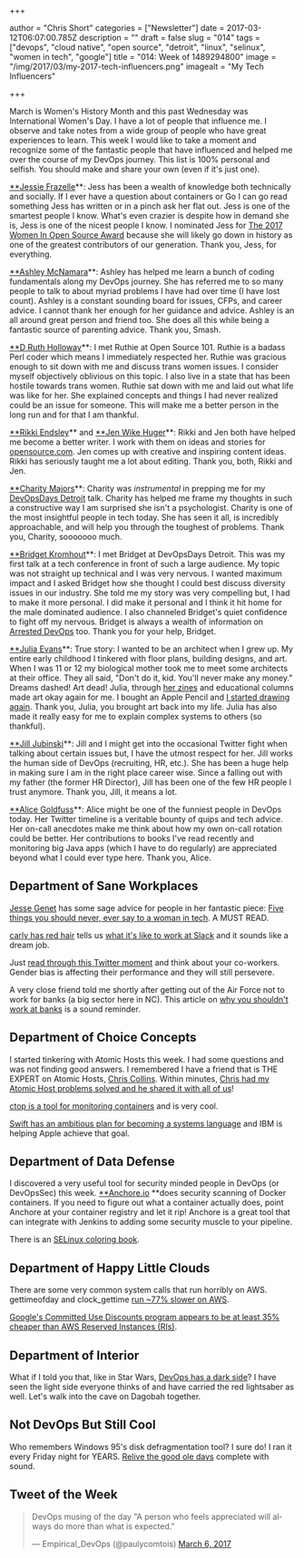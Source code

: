 +++

author = "Chris Short"
categories = ["Newsletter"]
date = 2017-03-12T06:07:00.785Z
description = ""
draft = false
slug = "014"
tags = ["devops", "cloud native", "open source", "detroit", "linux", "selinux", "women in tech", "google"]
title = "014: Week of 1489294800"
image = "/img/2017/03/my-2017-tech-influencers.png"
imagealt = "My Tech Influencers"

+++

March is Women's History Month and this past Wednesday was International Women's Day. I have a lot of people that influence me. I observe and take notes from a wide group of people who have great experiences to learn. This week I would like to take a moment and recognize some of the fantastic people that have influenced and helped me over the course of my DevOps journey. This list is 100% personal and selfish. You should make and share your own (even if it's just one).

[**Jessie Frazelle](https://blog.jessfraz.com/)**: Jess has been a wealth of knowledge both technically and socially. If I ever have a question about containers or Go I can go read something Jess has written or in a pinch ask her flat out. Jess is one of the smartest people I know. What's even crazier is despite how in demand she is, Jess is one of the nicest people I know. I nominated Jess for [The 2017 Women In Open Source Award](https://www.redhat.com/en/about/women-in-open-source) because she will likely go down in history as one of the greatest contributors of our generation. Thank you, Jess, for everything.

[**Ashley McNamara](http://ashleymcnamara.github.io/learn_to_code/)**: Ashley has helped me learn a bunch of coding fundamentals along my DevOps journey. She has referred me to so many people to talk to about myriad problems I have had over time (I have lost count). Ashley is a constant sounding board for issues, CFPs, and career advice. I cannot thank her enough for her guidance and advice. Ashley is an all around great person and friend too. She does all this while being a fantastic source of parenting advice. Thank you, Smash.

[**D Ruth Holloway](https://twitter.com/geekruthie)**: I met Ruthie at Open Source 101. Ruthie is a badass Perl coder which means I immediately respected her. Ruthie was gracious enough to sit down with me and discuss trans women issues. I consider myself objectively oblivious on this topic. I also live in a state that has been hostile towards trans women. Ruthie sat down with me and laid out what life was like for her. She explained concepts and things I had never realized could be an issue for someone. This will make me a better person in the long run and for that I am thankful.

[**Rikki Endsley](http://rikkiendsley.com/)** and [**Jen Wike Huger](https://about.me/jwike)**: Rikki and Jen both have helped me become a better writer. I work with them on ideas and stories for [opensource.com](https://opensource.com/users/chrisshort). Jen comes up with creative and inspiring content ideas. Rikki has seriously taught me a lot about editing. Thank you, both, Rikki and Jen.

[**Charity Majors](https://charity.wtf/)**: Charity was *instrumental* in prepping me for my [DevOpsDays Detroit](https://chrisshort.net/what-the-military-taught-me-about-devops/) talk. Charity has helped me frame my thoughts in such a constructive way I am surprised she isn't a psychologist. Charity is one of the most insightful people in tech today. She has seen it all, is incredibly approachable, and will help you through the toughest of problems. Thank you, Charity, sooooooo much.

[**Bridget Kromhout](http://bridgetkromhout.com/)**: I met Bridget at DevOpsDays Detroit. This was my first talk at a tech conference in front of such a large audience. My topic was not straight up technical and I was very nervous. I wanted maximum impact and I asked Bridget how she thought I could best discuss diversity issues in our industry. She told me my story was very compelling but, I had to make it more personal. I did make it personal and I think it hit home for the male dominated audience. I also channeled Bridget's quiet confidence to fight off my nervous. Bridget is always a wealth of information on [Arrested DevOps](https://www.arresteddevops.com/) too. Thank you for your help, Bridget.

[**Julia Evans](http://jvns.ca/)**: True story: I wanted to be an architect when I grew up. My entire early childhood I tinkered with floor plans, building designs, and art. When I was 11 or 12 my biological mother took me to meet some architects at their office. They all said, "Don't do it, kid. You'll never make any money." Dreams dashed! Art dead! Julia, through [her zines](http://jvns.ca/zines/) and educational columns made art okay again for me. I bought an Apple Pencil and [I started drawing again](https://chrisshort.net/tag/drawing/). Thank you, Julia, you brought art back into my life. Julia has also made it really easy for me to explain complex systems to others (so thankful).

[**Jill Jubinski](http://www.hugdispenser.com/)**: Jill and I might get into the occasional Twitter fight when talking about certain issues but, I have the utmost respect for her. Jill works the human side of DevOps (recruiting, HR, etc.). She has been a huge help in making sure I am in the right place career wise. Since a falling out with my father (the former HR Director), Jill has been one of the few HR people I trust anymore. Thank you, Jill, it means a lot.

[**Alice Goldfuss](http://blog.alicegoldfuss.com/)**: Alice might be one of the funniest people in DevOps today. Her Twitter timeline is a veritable bounty of quips and tech advice. Her on-call anecdotes make me think about how my own on-call rotation could be better. Her contributions to books I've read recently and monitoring big Java apps (which I have to do regularly) are appreciated beyond what I could ever type here. Thank you, Alice.

<p><script async src="//pagead2.googlesyndication.com/pagead/js/adsbygoogle.js"></script>
<ins class="adsbygoogle"
     style="display:block; text-align:center;"
     data-ad-layout="in-article"
     data-ad-format="fluid"
     data-ad-client="ca-pub-8972983586873269"
     data-ad-slot="9019534115"></ins>
<script>
     (adsbygoogle = window.adsbygoogle || []).push({});
</script></p>

## Department of Sane Workplaces

[Jesse Genet](https://medium.com/@genet) has some sage advice for people in her fantastic piece: [Five things you should never, ever say to a woman in tech](https://medium.com/fuzzy-sharp/running-a-business-with-boobs-the-things-i-never-say-ac58a48c674#.uv5cdjl7v). A MUST READ.

[carly has red hair](https://medium.com/@carlyhasredhair) tells us [what it's like to work at Slack](https://slack.engineering/how-slack-supports-junior-engineers-89f6dcfe74a1#.sv7t1ejki) and it sounds like a dream job.

Just [read through this Twitter moment](https://twitter.com/i/moments/839950218099576832) and think about your co-workers. Gender bias is affecting their performance and they will still persevere.

A very close friend told me shortly after getting out of the Air Force not to work for banks (a big sector here in NC). This article on [why you shouldn't work at banks](http://news.efinancialcareers.com/uk-en/276069/problems-with-coding-jobs-in-banks/) is a sound reminder.

## Department of Choice Concepts

I started tinkering with Atomic Hosts this week. I had some questions and was not finding good answers. I remembered I have a friend that is THE EXPERT on Atomic Hosts, [Chris Collins](http://chris.collins.is/). Within minutes, [Chris had my Atomic Host problems solved and he shared it with all of us](http://chris.collins.is/2017/03/08/ansible-role-for-rhel-atomic-host/)!

[ctop is a tool for monitoring containers](https://bcicen.github.io/ctop/) and is very cool.

[Swift has an ambitious plan for becoming a systems language](https://www.skilled.io/u/swiftsummit/pushing-swift-to-the-server) and IBM is helping Apple achieve that goal.

## Department of Data Defense

I discovered a very useful tool for security minded people in DevOps (or DevOpsSec) this week. [**Anchore.io](https://anchore.io/) **does security scanning of Docker containers. If you need to figure out what a container actually does, point Anchore at your container registry and let it rip! Anchore is a great tool that can integrate with Jenkins to adding some security muscle to your pipeline.

There is an [SELinux coloring book](https://people.redhat.com/duffy/selinux/selinux-coloring-book_A4-Stapled.pdf).

## Department of Happy Little Clouds

There are some very common system calls that run horribly on AWS. gettimeofday and clock_gettime [run ~77% slower on AWS](https://blog.packagecloud.io/eng/2017/03/08/system-calls-are-much-slower-on-ec2/).

[Google's Committed Use Discounts program appears to be at least 35% cheaper than AWS Reserved Instances (RIs)](https://hackernoon.com/why-googles-answer-to-aws-reseved-instances-is-a-big-deal-4b9b36d8e631#.1nj6teivy).

## Department of Interior

What if I told you that, like in Star Wars, [DevOps has a dark side](https://chrisshort.net/the-dark-side-of-devops/)? I have seen the light side everyone thinks of and have carried the red lightsaber as well. Let's walk into the cave on Dagobah together.

## Not DevOps But Still Cool

Who remembers Windows 95's disk defragmentation tool? I sure do! I ran it every Friday night for YEARS. [Relive the good ole days](http://hultbergs.org/defrag/) complete with sound.

## Tweet of the Week

<blockquote class="twitter-tweet" data-lang="en"><p lang="en" dir="ltr">DevOps musing of the day &quot;A person who feels appreciated will always do more than what is expected.&quot;</p>&mdash; Empirical_DevOps (@paulycomtois) <a href="https://twitter.com/paulycomtois/status/838798979353587713?ref_src=twsrc%5Etfw">March 6, 2017</a></blockquote>
<script async src="https://platform.twitter.com/widgets.js" charset="utf-8"></script>